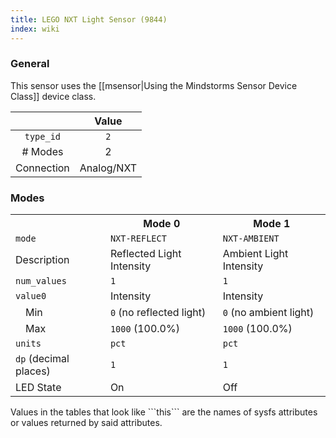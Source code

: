 ```yaml
---
title: LEGO NXT Light Sensor (9844)
index: wiki
---
```


### General

This sensor uses the [[msensor|Using the Mindstorms Sensor Device Class]] device class.

|              | Value      |
|:------------:|:----------:|
|```type_id``` | ```2```    |
| # Modes      | 2          |
| Connection   | Analog/NXT |

### Modes

<table>
  <tr>
    <th>
    <th>Mode 0
    <th>Mode 1
  <tr>
    <td><code>mode</code>
    <td><code>NXT-REFLECT</code>
    <td><code>NXT-AMBIENT</code>
  <tr>
    <td>Description
    <td>Reflected Light Intensity
    <td>Ambient Light Intensity
  <tr>
    <td><code>num_values</code>
    <td><code>1</code>
    <td><code>1</code>
  <tr>
    <td><code>value0</code>
    <td>Intensity
    <td>Intensity
  <tr>
    <td>&emsp;Min
    <td><code>0</code> (no reflected light)
    <td><code>0</code> (no ambient light)
  <tr>
    <td>&emsp;Max
    <td><code>1000</code> (100.0%)
    <td><code>1000</code> (100.0%)
  <tr>
    <td><code>units</code>
    <td><code>pct</code>
    <td><code>pct</code>
  <tr>
    <td><code>dp</code> (decimal places)
    <td><code>1</code>
    <td><code>1</code>
  <tr>
    <td>LED State
    <td>On
    <td>Off
</table>
Values in the tables that look like ```this``` are the names of sysfs attributes or values returned by said attributes.
